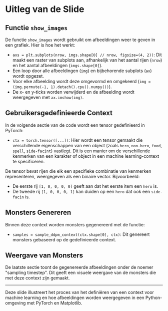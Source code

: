 # Uitleg van de Slide

## Functie `show_images`

De functie `show_images` wordt gebruikt om afbeeldingen weer te geven in een grafiek. Hier is hoe het werkt:

- `axs = plt.subplots(nrow, imgs.shape[0] // nrow, figsize=(4, 2))`: Dit maakt een raster van subplots aan, afhankelijk van het aantal rijen (`nrow`) en het aantal afbeeldingen (`imgs.shape[0]`).
- Een loop door alle afbeeldingen (`img`) en bijbehorende subplots (`ax`) wordt opgezet.
- Voor elke afbeelding wordt deze omgevormd en omgekeerd (`img = (img.permute(-1, 1).detach().cpu().numpy())`).
- De x- en y-ticks worden verwijderd en de afbeelding wordt weergegeven met `ax.imshow(img)`.

## Gebruikersgedefinieerde Context

In de volgende sectie van de code wordt een tensor gedefinieerd in PyTorch:

- `ctx = torch.tensor([...])`: Hier wordt een tensor gemaakt die verschillende eigenschappen van een object (zoals `hero`, `non-hero`, `food`, `spell`, `side-facint`) vastlegt. Dit is een manier om de verschillende kenmerken van een karakter of object in een machine learning-context te specificeren.

De tensor bevat rijen die elk een specifieke combinatie van kenmerken representeren, weergegeven als een binaire vector. Bijvoorbeeld:
- De eerste rij `[1, 0, 0, 0, 0]` geeft aan dat het eerste item een `hero` is.
- De tweede rij `[1, 0, 0, 0, 1]` kan duiden op een `hero` dat ook een `side-facin` is.

## Monsters Genereren

Binnen deze context worden monsters gegenereerd met de functie:

- `samples = sample_ddpm_context(ctx.shape[0], ctx)`: Dit genereert monsters gebaseerd op de gedefinieerde context. 

## Weergave van Monsters

De laatste sectie toont de gegenereerde afbeeldingen onder de noemer "sampling timestep". Dit geeft een visuele weergave van de monsters die met deze context zijn gemaakt. 

---

Deze slide illustreert het proces van het definiëren van een context voor machine learning en hoe afbeeldingen worden weergegeven in een Python-omgeving met PyTorch en Matplotlib.